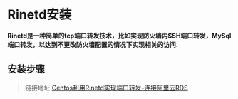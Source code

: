 # Rinetd安装

**Rinetd是一种简单的tcp端口转发技术，比如实现防火墙内SSH端口转发，MySql端口转发，以达到不更改防火墙配置的情况下实现相关的访问.**

## 安装步骤

> 链接地址 [Centos利用Rinetd实现端口转发-连接阿里云RDS](http://www.baidu.com)
